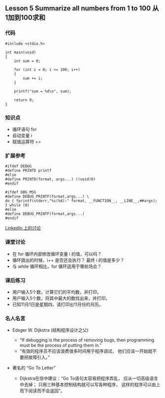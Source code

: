 ## Lesson 5 Summarize all numbers from 1 to 100 从1加到100求和
### 代码
	#include <stdio.h>

	int main(void)
	{
		int sum = 0;

		for (int i = 0; i <= 100; i++)
		{
			sum += i;
		}

		printf("sum = %d\n", sum);

		return 0;
	}

	
### 知识点
* 循环语句 for
* 自动变量 i
* 赋值运算符 +=

### 扩展参考
	#ifdef DEBUG
	#define PRINTD printf
	#else
	#define PRINTD(format, args...) ((void)0)
	#endif
	
	#ifdef DBG_MSG 
	#define DEBUG_PRINTF(format,args...) \ 
	do { fprintf(stderr,"%s(%d):" format, __FUNCTION__, __LINE__,##args); } while (0) 
	#else 
	#define DEBUG_PRINTF(format,args...) 
	#endif

[LinkedIn 上的讨论](http://www.linkedin.com/groupItem?view=&srchtype=discussedNews&gid=87910&item=182474373&type=member&trk=eml-anet_dig-b-pop_ttl-hdp&ut=3tEjHOeHiH0lw1)

### 课堂讨论
* 在 for 循环内部修改循环变量 i 的值，可以吗？
* 循环跳出的时候，i++ 是否还会执行？ 最终 i 的值是多少？
* 与 while 循环相比，for 循环适用于哪些场合？

### 课后练习
* 用户输入5个数，计算它们的平均数，并打印。
* 用户输入5个数，将其中最大的数找出来，并打印。
* 已知11月1日是星期四，请打印出11月份的月历。


### 名人名言
* Edsger W. Dijkstra  (结构程序设计之父) 
	- “If debugging is the process of removing bugs, 
then programming must be the process of putting them in.”
	- “有效的程序员不应该浪费很多时间用于程序调试，
他们应该一开始就不要把故障引入。”

* 著名的 “Go To Letter”
	- Dijkstra在信中建议：“Go To语句太容易把程序弄乱，
应从一切高级语言中去掉；
	只用三种基本控制结构就可以写各种程序，
这样的程序可以由上而下阅读而不会返回”。
